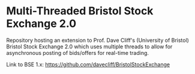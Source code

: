 # Multi-Threaded Bristol Stock Exchange 2.0
Repository hosting an extension to Prof. Dave Cliff's (University of Bristol) Bristol Stock Exchange 2.0 which uses multiple threads to allow for asynchronous posting of bids/offers for real-time trading.

Link to BSE 1.x: https://github.com/davecliff/BristolStockExchange
